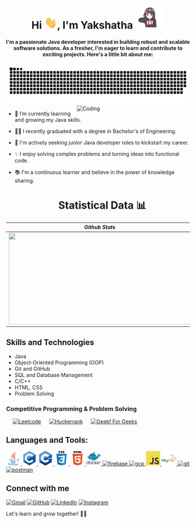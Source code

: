 
<div align="center">
<h1 align="center">Hi <img width="35" src="https://github.com/yakshatha1/yakshatha1/blob/main/waving.gif">, I'm Yakshatha <img src="https://github.com/yakshatha1/yakshatha1/blob/main/animegirl.gif" width="80"> </h1>
<h4 align="center"> I'm a passionate Java developer interested in building robust and scalable software solutions. As a fresher, I'm eager to learn and contribute to exciting projects. Here's a little bit about me:
</h4>
</div>

<div align="center">
  <a href="https://yakshatha-port.netlify.app">
  <img  src="https://github.com/yakshatha1/yakshatha1/blob/main/grid-snake.svg"
       alt="snake" /></a>
</div>

<img align="right" alt="Coding" width="310" src="https://user-images.githubusercontent.com/74038190/229223263-cf2e4b07-2615-4f87-9c38-e37600f8381a.gif">

- 🌱 I’m currently learning and growing my Java skills.
  
- 👩‍🎓 I recently graduated with a degree in Bachelor's of Engineering.
  
- 💼 I'm actively seeking junior Java developer roles to kickstart my career.
  
- 💡 I enjoy solving complex problems and turning ideas into functional code.
  
- 📚 I'm a continuous learner and believe in the power of knowledge sharing.
  <br>

  <h1 align="center"> Statistical Data 📊 </h1>

|_**Github Stats**_|_**Top Languages**_|
|-----------|-------------|
|<img src="https://github-readme-streak-stats.herokuapp.com/?user=yakshatha1&theme=algolia" width="500" height="250">|<img width="450" height="200" src="https://github-readme-stats.vercel.app/api/top-langs/?username=yakshatha1&theme=algolia&layout=compact">|


## Skills and Technologies

- Java
- Object-Oriented Programming (OOP)
- Git and GitHub
- SQL and Database Management
- C/C++
- HTML, CSS 
- Problem Solving
  
 ### Competitive Programming & Problem Solving
 
<p align="left">
 &emsp;
    <a href="https://leetcode.com/yakshathapoojari1/"><img alt = "Leetcode" src="https://img.shields.io/badge/leetcode%20-%23FFA116.svg?style=plastic&logo=leetcode&logoColor=black" /></a>
  &emsp;
    <a href="https://www.hackerrank.com/yakshathapoojar1"><img alt = "Huckerrank" src="https://img.shields.io/badge/hackerrank-%232EC866.svg?style=plastic&logo=hackerrank&logoColor=white" /></a>
  &emsp;
 <a href="https://auth.geeksforgeeks.org/user/yakshathapoojari1/"><img alt="Geekf For Geeks" src="https://img.shields.io/badge/geeksforgeeks-%230F9D58.svg?style=plastic&logo=geeksforgeeks&logoColor=white"></a>
  	
</p>

 
## Languages and Tools:
<p align="left"><a href="https://www.java.com" target="_blank" rel="noreferrer"> <img src="https://raw.githubusercontent.com/devicons/devicon/master/icons/java/java-original.svg" alt="java" width="40" height="40"/> </a><a href="https://www.cprogramming.com/" target="_blank" rel="noreferrer"> <img src="https://raw.githubusercontent.com/devicons/devicon/master/icons/c/c-original.svg" alt="c" width="40" height="40"/> </a> <a href="https://www.w3schools.com/cpp/" target="_blank" rel="noreferrer"> <img src="https://raw.githubusercontent.com/devicons/devicon/master/icons/cplusplus/cplusplus-original.svg" alt="cplusplus" width="40" height="40"/> </a> <a href="https://www.w3schools.com/css/" target="_blank" rel="noreferrer"> <img src="https://raw.githubusercontent.com/devicons/devicon/master/icons/css3/css3-original-wordmark.svg" alt="css3" width="40" height="40"/> </a> <a href="https://www.w3.org/html/" target="_blank" rel="noreferrer"> <img src="https://raw.githubusercontent.com/devicons/devicon/master/icons/html5/html5-original-wordmark.svg" alt="html5" width="40" height="40"/>  </a> <a href="https://www.docker.com/" target="_blank" rel="noreferrer"> <img src="https://raw.githubusercontent.com/devicons/devicon/master/icons/docker/docker-original-wordmark.svg" alt="docker" width="40" height="40"/> <a href="https://firebase.google.com/" target="_blank" rel="noreferrer"> <img src="https://www.vectorlogo.zone/logos/firebase/firebase-icon.svg" alt="firebase" width="40" height="40"/> </a> <a href="https://cloud.google.com" target="_blank" rel="noreferrer"> <img src="https://www.vectorlogo.zone/logos/google_cloud/google_cloud-icon.svg" alt="gcp" width="40" height="40"/> </a><a href="https://developer.mozilla.org/en-US/docs/Web/JavaScript" target="_blank" rel="noreferrer"> <img src="https://raw.githubusercontent.com/devicons/devicon/master/icons/javascript/javascript-original.svg" alt="javascript" width="40" height="40"/> </a> <a href="https://www.mysql.com/" target="_blank" rel="noreferrer"> <img src="https://raw.githubusercontent.com/devicons/devicon/master/icons/mysql/mysql-original-wordmark.svg" alt="mysql" width="40" height="40"/> </a> <a href="https://git-scm.com/" target="_blank" rel="noreferrer"> <img src="https://www.vectorlogo.zone/logos/git-scm/git-scm-icon.svg" alt="git" width="40" height="40"/> </a> <a href="https://postman.com" target="_blank" rel="noreferrer"> <img src="https://www.vectorlogo.zone/logos/getpostman/getpostman-icon.svg" alt="postman" width="40" height="40"/> </a> 

## Connect with me

<p align="Left">
	<a href="mailto:yakshathapoojari1@gmail.com"><img img src="https://img.shields.io/badge/gmail-%23EA4335.svg?style=plastic&logo=gmail&logoColor=white" alt="Gmail"/></a>
	<a href="https://github.com/yakshatha1"><img src="https://img.shields.io/badge/github-%23181717.svg?style=plastic&logo=github&logoColor=white" alt="GitHub"/></a>
  <a href="https://www.linkedin.com/in/yakshatha-poojari-872a53206/"><img src="https://img.shields.io/badge/linkedin-%230A66C2.svg?style=plastic&logo=linkedin&logoColor=white" alt="LinkedIn"/></a>
	<a href="https://www.instagram.com/__yakshatha__/?utm_source=qr&igshid=ZDc4ODBmNjlmNQ%3D%3D"><img src="https://img.shields.io/badge/instagram-%23E4405F.svg?style=plastic&logo=instagram&logoColor=white" alt="Instagram"/></a>
</p>


  
Let's learn and grow together! 👩‍💻

<!---
yakshatha1/yakshatha1 is a ✨ special ✨ repository because its `README.md` (this file) appears on your GitHub profile.
You can click the Preview link to take a look at your changes.
--->
